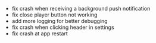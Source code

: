 - fix crash when receiving a background push notification
- fix close player button not working
- add more logging for better debugging
- fix crash when clicking header in settings
- fix crash at app restart